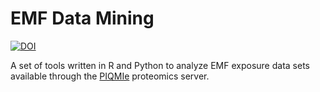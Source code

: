 # EMF Data Mining
[![DOI](https://zenodo.org/badge/44499543.svg)](https://zenodo.org/badge/latestdoi/44499543)

A set of tools written in R and Python to analyze EMF exposure data sets available through the [PIQMIe](http://piqmie.biotools.nl/) proteomics server.

